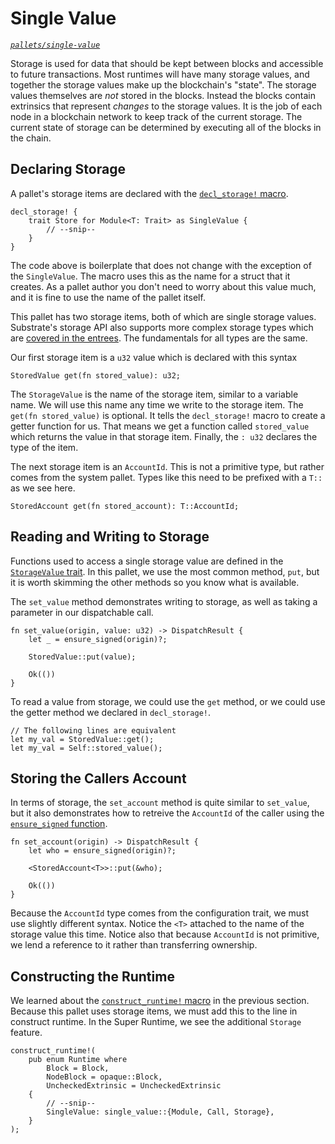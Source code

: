 # Single Value

_[`pallets/single-value`](https://github.com/substrate-developer-hub/recipes/tree/master/pallets/single-value)_

Storage is used for data that should be kept between blocks and accessible to future transactions.
Most runtimes will have many storage values, and together the storage values make up the
blockchain's "state". The storage values themselves are _not_ stored in the blocks. Instead the
blocks contain extrinsics that represent _changes_ to the storage values. It is the job of each node
in a blockchain network to keep track of the current storage. The current state of storage can be
determined by executing all of the blocks in the chain.

## Declaring Storage

A pallet's storage items are declared with the
[`decl_storage!` macro](https://substrate.dev/rustdocs/v2.0.0-rc5/frame_support/macro.decl_storage.html).

```rust, ignore
decl_storage! {
    trait Store for Module<T: Trait> as SingleValue {
        // --snip--
    }
}
```

The code above is boilerplate that does not change with the exception of the `SingleValue`. The
macro uses this as the name for a struct that it creates. As a pallet author you don't need to worry
about this value much, and it is fine to use the name of the pallet itself.

This pallet has two storage items, both of which are single storage values. Substrate's storage API
also supports more complex storage types which are
[covered in the entrees](../3-entrees/storage-api/index.md). The fundamentals for all types are
the same.

Our first storage item is a `u32` value which is declared with this syntax

```rust, ignore
StoredValue get(fn stored_value): u32;
```

The `StorageValue` is the name of the storage item, similar to a variable name. We will use this
name any time we write to the storage item. The `get(fn stored_value)` is optional. It tells the
`decl_storage!` macro to create a getter function for us. That means we get a function called
`stored_value` which returns the value in that storage item. Finally, the `: u32` declares the type
of the item.

The next storage item is an `AccountId`. This is not a primitive type, but rather comes from the
system pallet. Types like this need to be prefixed with a `T::` as we see here.

```rust, ignore
StoredAccount get(fn stored_account): T::AccountId;
```

## Reading and Writing to Storage

Functions used to access a single storage value are defined in the
[`StorageValue` trait](https://substrate.dev/rustdocs/v2.0.0-rc5/frame_support/storage/trait.StorageValue.html). In
this pallet, we use the most common method, `put`, but it is worth skimming the other methods so you
know what is available.

The `set_value` method demonstrates writing to storage, as well as taking a parameter in our
dispatchable call.

```rust, ignore
fn set_value(origin, value: u32) -> DispatchResult {
	let _ = ensure_signed(origin)?;

	StoredValue::put(value);

	Ok(())
}
```

To read a value from storage, we could use the `get` method, or we could use the getter method we
declared in `decl_storage!`.

```rust, ignore
// The following lines are equivalent
let my_val = StoredValue::get();
let my_val = Self::stored_value();
```

## Storing the Callers Account

In terms of storage, the `set_account` method is quite similar to `set_value`, but it also
demonstrates how to retreive the `AccountId` of the caller using the
[`ensure_signed` function](https://substrate.dev/rustdocs/v2.0.0-rc5/frame_system/fn.ensure_signed.html).

```rust, ignore
fn set_account(origin) -> DispatchResult {
	let who = ensure_signed(origin)?;

	<StoredAccount<T>>::put(&who);

	Ok(())
}
```

Because the `AccountId` type comes from the configuration trait, we must use slightly different
syntax. Notice the `<T>` attached to the name of the storage value this time. Notice also that
because `AccountId` is not primitive, we lend a reference to it rather than transferring ownership.

## Constructing the Runtime

We learned about the
[`construct_runtime!` macro](https://substrate.dev/rustdocs/v2.0.0-rc5/frame_support/macro.construct_runtime.html) in
the previous section. Because this pallet uses storage items, we must add this to the line in
construct runtime. In the Super Runtime, we see the additional `Storage` feature.

```rust, ignore
construct_runtime!(
	pub enum Runtime where
		Block = Block,
		NodeBlock = opaque::Block,
		UncheckedExtrinsic = UncheckedExtrinsic
	{
		// --snip--
		SingleValue: single_value::{Module, Call, Storage},
	}
);
```

